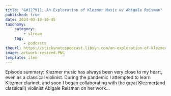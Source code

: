 ```yaml
---
title: "&#127911; An Exploration of Klezmer Music w/ Abigale Reisman"
published: true
date: 2024-03-18-10-45
taxonomy:
    category:
        - stream
    tag:
        - podcasts
theurl: https://stickynotespodcast.libsyn.com/an-exploration-of-klezmer-music-w-abigale-reisman
image: artwork-resized.PNG
template: item
---
```


Episode summary: Klezmer music has always been very close to my heart, even as a classical violinist. During the pandemic I attempted to learn Klezmer clarinet, and soon I began collaborating with the great Klezmer(and classical!) violinist Abigale Reisman on her work&hellip;

